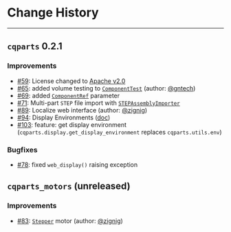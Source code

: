 # Change History

----
## `cqparts` 0.2.1

### Improvements

- [#59](https://github.com/fragmuffin/cqparts/issues/59): License changed to [Apache v2.0](https://github.com/fragmuffin/cqparts/blob/master/LICENSE)
- [#65](https://github.com/fragmuffin/cqparts/pull/65): added volume testing to [`ComponentTest`](https://fragmuffin.github.io/cqparts/doc/api/cqparts.utils.html#cqparts.utils.test.ComponentTest) (author: [@gntech](https://github.com/gntech))
- [#69](https://github.com/fragmuffin/cqparts/pull/69): added [`ComponentRef`](https://fragmuffin.github.io/cqparts/doc/api/cqparts.params.html#cqparts.params.types.ComponentRef) parameter
- [#71](https://github.com/fragmuffin/cqparts/pull/71): Multi-part `STEP` file import with [`STEPAssemblyImporter`](https://fragmuffin.github.io/cqparts/doc/api/cqparts.codec.html#cqparts.codec.step.STEPAssemblyImporter)
- [#89](https://github.com/fragmuffin/cqparts/pull/89): Localize web interface (author: [@zignig](https://github.com/zignig))
- [#94](https://github.com/fragmuffin/cqparts/pull/94): Display Environments ([doc](https://fragmuffin.github.io/cqparts/doc/api/cqparts.display.html#cqparts.display.environment.DisplayEnvironment))
- [#103](https://github.com/fragmuffin/cqparts/pull/103): feature: get display environment (`cqparts.display.get_display_environment` replaces `cqparts.utils.env`)

### Bugfixes

- [#78](https://github.com/fragmuffin/cqparts/pull/78): fixed `web_display()` raising exception

## `cqparts_motors` (unreleased)

### Improvements

- [#83](https://github.com/fragmuffin/cqparts/pull/83): [`Stepper`](https://fragmuffin.github.io/cqparts/doc/api/cqparts_motors#cqparts_motors.stepper.Stepper) motor (author: [@zignig](https://github.com/zignig))
